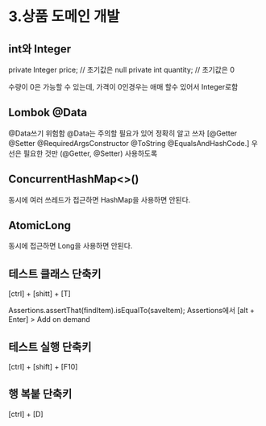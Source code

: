 # 3.상품 도메인 개발

## int와 Integer
private Integer price; // 초기값은 null
private int quantity;  // 초기값은 0

수량이 0은 가능할 수 있는데, 가격이 0인경우는 애매 할수 있어서 Integer로함

## Lombok @Data
@Data쓰기 위험함 @Data는 주의할 필요가 있어 정확히 알고 쓰자
[@Getter @Setter @RequiredArgsConstructor @ToString @EqualsAndHashCode.]
우선은 필요한 것만 (@Getter, @Setter) 사용하도록

## ConcurrentHashMap<>()
동시에 여러 쓰레드가 접근하면 HashMap을 사용하면 안된다.

## AtomicLong
동시에 접근하면 Long을 사용하면 안된다.


## 테스트 클래스 단축키
[ctrl] + [shitt] + [T]

Assertions.assertThat(findItem).isEqualTo(saveItem);
Assertions에서 [alt + Enter] > Add on demand

## 테스트 실행 단축키
[ctrl] + [shift] + [F10]

## 행 복붙 단축키
[ctrl] + [D]
